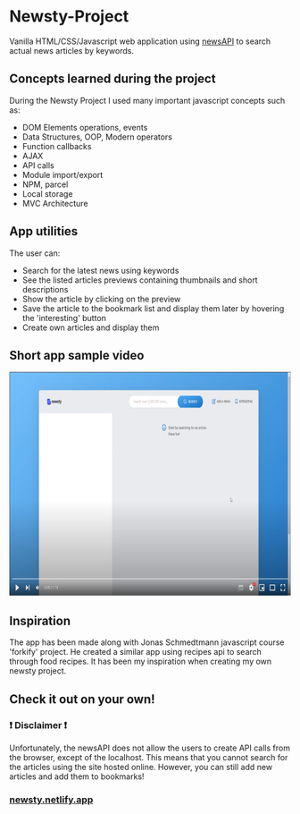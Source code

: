# Newsty-Project
Vanilla HTML/CSS/Javascript web application using [newsAPI](https://newsapi.org/) to search actual news articles by keywords.

## Concepts learned during the project
During the Newsty Project I used many important javascript concepts such as:
- DOM Elements operations, events
- Data Structures, OOP, Modern operators
- Function callbacks
- AJAX
- API calls
- Module import/export
- NPM, parcel
- Local storage
- MVC Architecture

## App utilities
The user can:
- Search for the latest news using keywords
- See the listed articles previews containing thumbnails and short descriptions
- Show the article by clicking on the preview
- Save the article to the bookmark list and display them later by hovering the 'interesting' button
- Create own articles and display them

## Short app sample video

[<img src="https://github.com/czaacza/Newsty-Project/blob/master/helpFiles/videoImg.PNG" width="792" height="400"/>](https://www.youtube.com/watch?v=ibjDHH2049g "Newsty Project presentation")

## Inspiration
The app has been made along with Jonas Schmedtmann javascript course 'forkify' project. He created a similar app using recipes api to search through food recipes. It has been my inspiration when creating my own newsty project.

## Check it out on your own! 
### ❗ Disclaimer ❗

Unfortunately, the newsAPI does not allow the users to create API calls from the browser, except of the localhost. This means that you cannot search for the articles using the site hosted online. However, you can still add new articles and add them to bookmarks!

### [newsty.netlify.app](https://newsty.netlify.app/)

